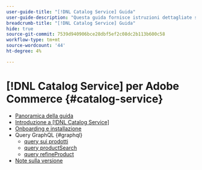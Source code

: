 ```yaml
---
user-guide-title: "[!DNL Catalog Service] Guida"
user-guide-description: "Questa guida fornisce istruzioni dettagliate sull’utilizzo di [!DNL Catalog Service] per Adobe Commerce."
breadcrumb-title: "[!DNL Catalog Service] Guida"
hide: true
source-git-commit: 7539d940906bce28dbf5ef2c08dc2b113b600c58
workflow-type: tm+mt
source-wordcount: '44'
ht-degree: 4%

---
```


# [!DNL Catalog Service] per Adobe Commerce {#catalog-service}

- [Panoramica della guida](guide-overview.md)
- [Introduzione a [!DNL Catalog Service]](overview.md)
- [Onboarding e installazione](installation.md)
- Query GraphQL {#graphql}
   - [query sui prodotti](https://devdocs.magento.com/catalog-service/products.html)
   - [query productSearch](https://devdocs.magento.com/catalog-service/productsearch.html)
   - [query refineProduct](https://devdocs.magento.com/catalog-service/refine-product.html)
- [Note sulla versione](release-notes.md)
